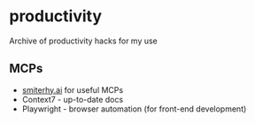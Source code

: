 # productivity
Archive of productivity hacks for my use

## MCPs

- [smiterhy.ai](https://smithery.ai) for useful MCPs
- Context7 - up-to-date docs
- Playwright - browser automation (for front-end development)
